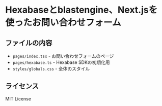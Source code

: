 # Hexabaseとblastengine、Next.jsを使ったお問い合わせフォーム

## ファイルの内容

- `pages/index.tsx` - お問い合わせフォームのページ
- `pages/hexabase.ts` - Hexabase SDKの初期化用
- `styles/globals.css` - 全体のスタイル

## ライセンス

MIT License

